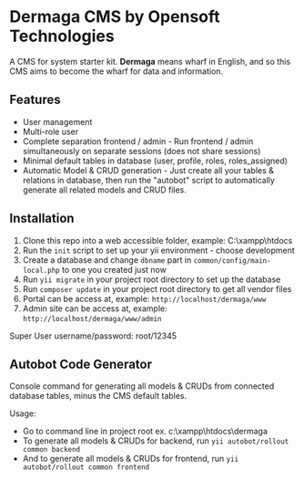 # Dermaga CMS by Opensoft Technologies

A CMS for system starter kit. **Dermaga** means wharf in English, and so this CMS aims to become the wharf for data and information. 

## Features
* User management
* Multi-role user
* Complete separation frontend / admin - Run frontend / admin simultaneously on separate sessions (does not share sessions)
* Minimal default tables in database (user, profile, roles, roles_assigned)
* Automatic Model & CRUD generation - Just create all your tables & relations in database, then run the "autobot" script to automatically generate all related models and CRUD files.

## Installation
1. Clone this repo into a web accessible folder, example: C:\xampp\htdocs
2. Run the ```init``` script to set up your yii environment - choose development
3. Create a database and change ```dbname``` part in ```common/config/main-local.php``` to one you created just now
4. Run ```yii migrate``` in your project root directory to set up the database
5. Run ```composer update``` in your project root directory to get all vendor files
6. Portal can be access at, example: ```http://localhost/dermaga/www```
7. Admin site can be access at, example: ```http://localhost/dermaga/www/admin```

Super User username/password: root/12345

## Autobot Code Generator
Console command for generating all models & CRUDs from connected database tables, minus the CMS default tables.

Usage:
* Go to command line in project root ex. c:\xampp\htdocs\dermaga
* To generate all models & CRUDs for backend, run ```yii autobot/rollout common backend```
* And to generate all models & CRUDs for frontend, run ```yii autobot/rollout common frontend```
